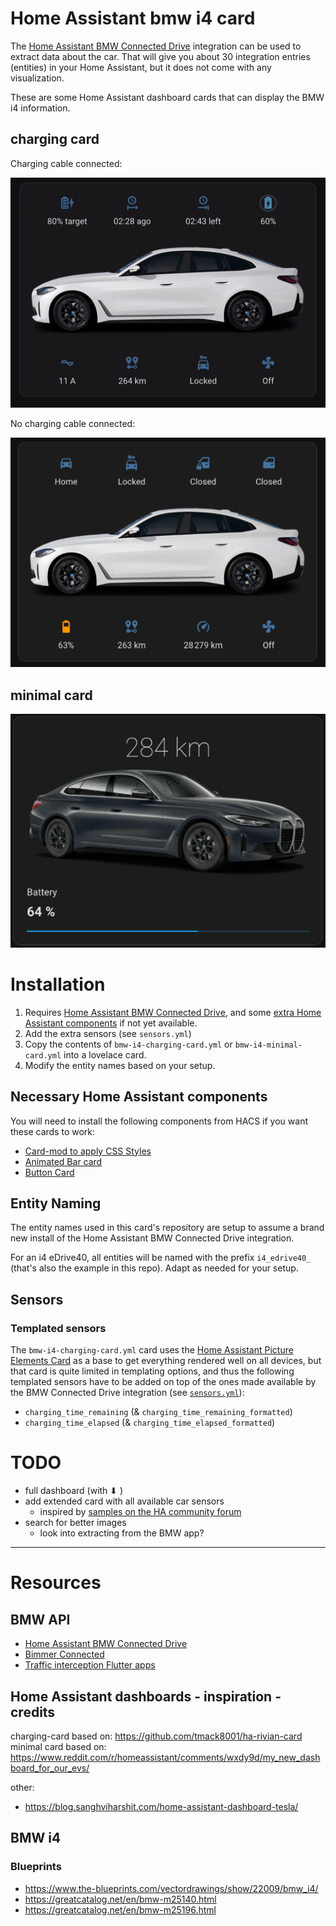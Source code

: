 # Home Assistant bmw i4 card

The [Home Assistant BMW Connected Drive](https://www.home-assistant.io/integrations/bmw_connected_drive/) integration can be used to extract data about the car. That will give you about 30 integration entries (entities) in your Home Assistant, but it does not come with any visualization.

These are some Home Assistant dashboard cards that can display the BMW i4 information.

## charging card

Charging cable connected:

![Charging card](cards/images/example/charging-card.gif)

No charging cable connected:

![Charging card](cards/images/example/non-charging-card.png)

## minimal card

![Minimal card](cards/images/example/minimal-card.png)

# Installation



1. Requires [Home Assistant BMW Connected Drive](https://www.home-assistant.io/integrations/bmw_connected_drive/), and some [extra Home Assistant components](#necessary-home-assistant-components) if not yet available.
2. Add the extra sensors (see `sensors.yml`)
3. Copy the contents of `bmw-i4-charging-card.yml` or `bmw-i4-minimal-card.yml` into a lovelace card.
4. Modify the entity names based on your setup. 

## Necessary Home Assistant components

You will need to install the following components from HACS if you want these cards to work:

- [Card-mod to apply CSS Styles](https://github.com/thomasloven/lovelace-card-mod)
- [Animated Bar card](https://github.com/custom-cards/bar-card)
- [Button Card](https://github.com/custom-cards/button-card)

## Entity Naming
The entity names used in this card's repository are setup to assume a brand new install of the Home Assistant BMW Connected Drive integration.

For an i4 eDrive40, all entities will be named with the prefix `i4_edrive40_` (that's also the example in this repo). Adapt as needed for your setup.


## Sensors

### Templated sensors

The `bmw-i4-charging-card.yml` card uses the [Home Assistant Picture Elements Card](https://www.home-assistant.io/dashboards/picture-elements) as a base to get everything rendered well on all devices, but that card is quite limited in templating options, and thus the following templated sensors have to be added on top of the ones made available by the BMW Connected Drive integration (see [`sensors.yml`](cards/sensors.yml)):

- `charging_time_remaining` (& `charging_time_remaining_formatted`)
- `charging_time_elapsed` (& `charging_time_elapsed_formatted`)



# TODO

- full dashboard (with ⬇︎ )
- add extended card with all available car sensors
	- inspired by [samples on the HA community forum](https://community.home-assistant.io/t/generic-vehicle-card/397844/53)
- search for better images
	- look into extracting from the BMW app?

________________________________________________________________________

# Resources

## BMW API

- [Home Assistant BMW Connected Drive](https://www.home-assistant.io/integrations/bmw_connected_drive/)
- [Bimmer Connected](https://bimmer-connected.readthedocs.io/en/latest/index.html)
- [Traffic interception Flutter apps](https://blog.nviso.eu/2022/08/18/intercept-flutter-traffic-on-ios-and-android-http-https-dio-pinning/)

## Home Assistant dashboards - inspiration - credits

charging-card based on: https://github.com/tmack8001/ha-rivian-card    
minimal card based on: https://www.reddit.com/r/homeassistant/comments/wxdy9d/my_new_dashboard_for_our_evs/

other: 

- https://blog.sanghviharshit.com/home-assistant-dashboard-tesla/

## BMW i4

### Blueprints

- https://www.the-blueprints.com/vectordrawings/show/22009/bmw_i4/
- https://greatcatalog.net/en/bmw-m25140.html
- https://greatcatalog.net/en/bmw-m25196.html

